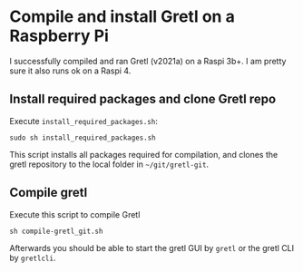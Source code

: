 # Compile and install Gretl on a Raspberry Pi

I successfully compiled and ran Gretl (v2021a) on a Raspi 3b+. I am pretty sure it also runs ok on a Raspi 4.

## Install required packages and clone Gretl repo

Execute ```install_required_packages.sh```:
```
sudo sh install_required_packages.sh
```
This script installs all packages required for compilation, and clones the gretl repository to the local folder in ```~/git/gretl-git```.


## Compile gretl
Execute this script to compile Gretl
```
sh compile-gretl_git.sh
```

Afterwards you should be able to start the gretl GUI by ```gretl``` or the gretl CLI by ```gretlcli```.





